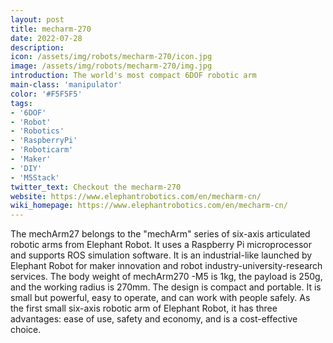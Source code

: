 ```yaml
---
layout: post
title: mecharm-270
date: 2022-07-28
description:
icon: /assets/img/robots/mecharm-270/icon.jpg
image: /assets/img/robots/mecharm-270/img.jpg
introduction: The world's most compact 6DOF robotic arm 
main-class: 'manipulator'
color: '#F5F5F5'
tags:
- '6DOF'
- 'Robot'
- 'Robotics'
- 'RaspberryPi'
- 'Roboticarm'
- 'Maker'
- 'DIY'
- 'M5Stack'
twitter_text: Checkout the mecharm-270
website: https://www.elephantrobotics.com/en/mecharm-cn/
wiki_homepage: https://www.elephantrobotics.com/en/mecharm-cn/
---
```


The mechArm27 belongs to the "mechArm" series of six-axis articulated robotic arms from Elephant
Robot. It uses a Raspberry Pi microprocessor and supports ROS simulation software. It is an industrial-like launched by Elephant Robot for maker innovation and robot industry-university-research
services.
The body weight of mechArm270 -M5 is 1kg, the payload is 250g, and the working radius is 270mm. The design is compact and portable. It is small but powerful, easy to operate, and can work with people safely. As the first small six-axis robotic arm of Elephant Robot, it has three advantages: ease of use, safety and economy, and is a cost-effective choice.
